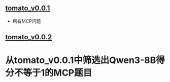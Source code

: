 ## [tomato_v0.0.1](tomato_v0.0.1)
* 所有MCP问题

## [tomato_v0.0.2](tomato_v0.0.2)
# 从tomato_v0.0.1中筛选出Qwen3-8B得分不等于1的MCP题目